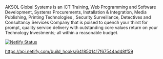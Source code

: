 AKSOL Global Systems is an ICT Training, Web Programming and Software Development,
Systems Procurements, Installation & Integration, Media Publishing, Printing Technologies ,
Security Surveillance, Detectives and Consultancy Services Company that is poised to quench
your thirst for prompt, quality service delivery with outstanding core values return on your
Technology Investments; all within a reasonable budget.


[![Netlify Status](https://api.netlify.com/api/v1/badges/66d241ff-198c-4432-abce-c0452393d272/deploy-status)](https://app.netlify.com/sites/aksol-web/deploys)

https://api.netlify.com/build_hooks/6418501417f67544ad48ff59